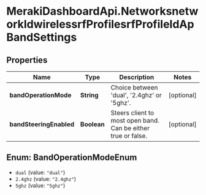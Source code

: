 # MerakiDashboardApi.NetworksnetworkIdwirelessrfProfilesrfProfileIdApBandSettings

## Properties
Name | Type | Description | Notes
------------ | ------------- | ------------- | -------------
**bandOperationMode** | **String** | Choice between &#x27;dual&#x27;, &#x27;2.4ghz&#x27; or &#x27;5ghz&#x27;. | [optional] 
**bandSteeringEnabled** | **Boolean** | Steers client to most open band. Can be either true or false. | [optional] 

<a name="BandOperationModeEnum"></a>
## Enum: BandOperationModeEnum

* `dual` (value: `"dual"`)
* `2.4ghz` (value: `"2.4ghz"`)
* `5ghz` (value: `"5ghz"`)

